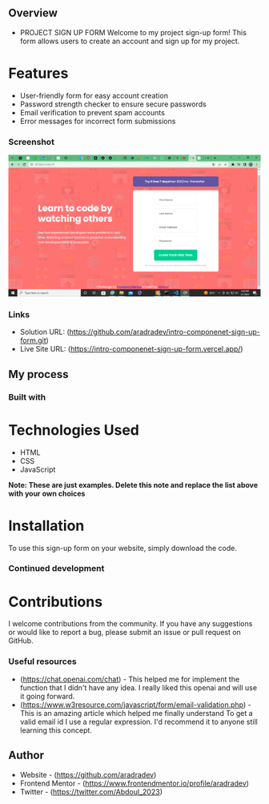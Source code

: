 ## Overview
- PROJECT SIGN UP FORM
Welcome to my project sign-up form! This form allows users to create an account and sign up for my project.


# Features

- User-friendly form for easy account creation
- Password strength checker to ensure secure passwords
- Email verification to prevent spam accounts
- Error messages for incorrect form submissions

### Screenshot

![The screenshot of the web site](./images/sign-up.png)




### Links

- Solution URL: (https://github.com/aradradev/intro-componenet-sign-up-form.git)
- Live Site URL: (https://intro-componenet-sign-up-form.vercel.app/)

## My process

### Built with
# Technologies Used
- HTML
- CSS
- JavaScript

**Note: These are just examples. Delete this note and replace the list above with your own choices**

# Installation
To use this sign-up form on your website, simply download the code.




### Continued development

# Contributions
I welcome contributions from the community. If you have any suggestions or would like to report a bug, please submit an issue or pull request on GitHub.


### Useful resources

- (https://chat.openai.com/chat) - This helped me for implement the function that I didn't have any idea. I really liked this openai and will use it going forward.
- (https://www.w3resource.com/javascript/form/email-validation.php) - This is an amazing article which helped me finally understand To get a valid email id I use a regular expression. I'd recommend it to anyone still learning this concept.


## Author

- Website - (https://github.com/aradradev)
- Frontend Mentor - (https://www.frontendmentor.io/profile/aradradev)
- Twitter - (https://twitter.com/Abdoul_2023)
